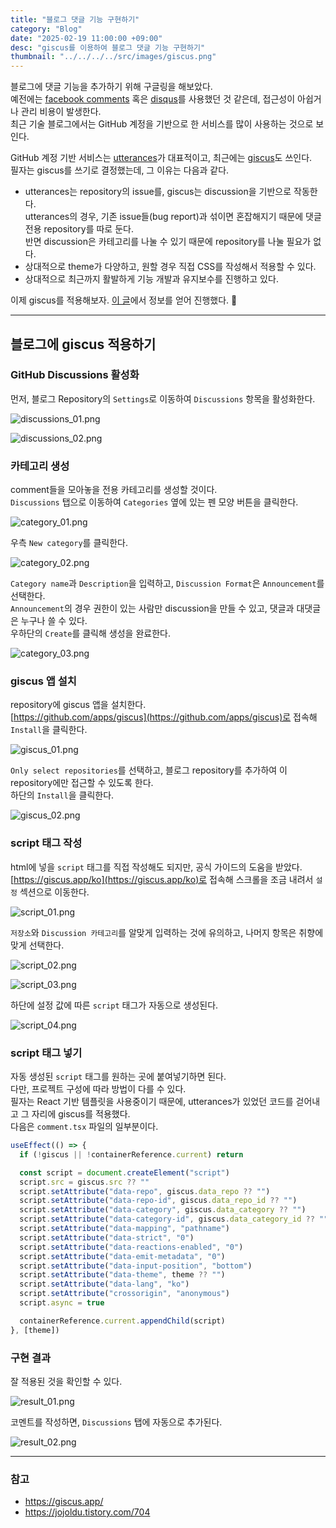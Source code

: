 ```yaml
---
title: "블로그 댓글 기능 구현하기"
category: "Blog"
date: "2025-02-19 11:00:00 +09:00"
desc: "giscus를 이용하여 블로그 댓글 기능 구현하기"
thumbnail: "../../../../src/images/giscus.png"
---
```


블로그에 댓글 기능을 추가하기 위해 구글링을 해보았다.<br>
예전에는 [facebook comments](https://developers.facebook.com/products/social-plugins/comments/) 혹은 [disqus](https://blog.disqus.com/)를 사용했던 것 같은데, 접근성이 아쉽거나 관리 비용이 발생한다.<br>
최근 기술 블로그에서는 GitHub 계정을 기반으로 한 서비스를 많이 사용하는 것으로 보인다.

GitHub 계정 기반 서비스는 [utterances](https://utteranc.es/)가 대표적이고, 최근에는 [giscus](https://giscus.app/)도 쓰인다.<br>
필자는 giscus를 쓰기로 결정했는데, 그 이유는 다음과 같다.

- utterances는 repository의 issue를, giscus는 discussion을 기반으로 작동한다.<br>utterances의 경우, 기존 issue들(bug report)과 섞이면 혼잡해지기 때문에 댓글 전용 repository를 따로 둔다.<br>반면 discussion은 카테고리를 나눌 수 있기 때문에 repository를 나눌 필요가 없다.
- 상대적으로 theme가 다양하고, 원할 경우 직접 CSS를 작성해서 적용할 수 있다.
- 상대적으로 최근까지 활발하게 기능 개발과 유지보수를 진행하고 있다.

이제 giscus를 적용해보자. [이 글](https://jojoldu.tistory.com/704)에서 정보를 얻어 진행했다. 🙏

---

## 블로그에 giscus 적용하기

### GitHub Discussions 활성화

먼저, 블로그 Repository의 `Settings`로 이동하여 `Discussions` 항목을 활성화한다.

![discussions_01.png](discussions_01.png)

![discussions_02.png](discussions_02.png)

### 카테고리 생성

comment들을 모아놓을 전용 카테고리를 생성할 것이다.<br>
`Discussions` 탭으로 이동하여 `Categories` 옆에 있는 펜 모양 버튼을 클릭한다.

![category_01.png](category_01.png)

우측 `New category`를 클릭한다.

![category_02.png](category_02.png)

`Category name`과 `Description`을 입력하고, `Discussion Format`은 `Announcement`를 선택한다.<br>
`Announcement`의 경우 권한이 있는 사람만 discussion을 만들 수 있고, 댓글과 대댓글은 누구나 쓸 수 있다.<br>
우하단의 `Create`를 클릭해 생성을 완료한다.

![category_03.png](category_03.png)

### giscus 앱 설치

repository에 giscus 앱을 설치한다.<br>
[https://github.com/apps/giscus](https://github.com/apps/giscus)로 접속해 `Install`을 클릭한다.

![giscus_01.png](giscus_01.png)

`Only select repositories`를 선택하고, 블로그 repository를 추가하여 이 repository에만 접근할 수 있도록 한다.<br>
하단의 `Install`을 클릭한다.

![giscus_02.png](giscus_02.png)

### script 태그 작성

html에 넣을 `script` 태그를 직접 작성해도 되지만, 공식 가이드의 도움을 받았다.
[https://giscus.app/ko](https://giscus.app/ko)로 접속해 스크롤을 조금 내려서 `설정` 섹션으로 이동한다.

![script_01.png](script_01.png)

`저장소`와 `Discussion 카테고리`를 알맞게 입력하는 것에 유의하고, 나머지 항목은 취향에 맞게 선택한다.

![script_02.png](script_02.png)

![script_03.png](script_03.png)

하단에 설정 값에 따른 `script` 태그가 자동으로 생성된다.

![script_04.png](script_04.png)

### script 태그 넣기

자동 생성된 `script` 태그를 원하는 곳에 붙여넣기하면 된다.<br>
다만, 프로젝트 구성에 따라 방법이 다를 수 있다.<br>
필자는 React 기반 템플릿을 사용중이기 때문에, utterances가 있었던 코드를 걷어내고 그 자리에 giscus를 적용했다.<br>
다음은 `comment.tsx` 파일의 일부분이다.

```ts
useEffect(() => {
  if (!giscus || !containerReference.current) return

  const script = document.createElement("script")
  script.src = giscus.src ?? ""
  script.setAttribute("data-repo", giscus.data_repo ?? "")
  script.setAttribute("data-repo-id", giscus.data_repo_id ?? "")
  script.setAttribute("data-category", giscus.data_category ?? "")
  script.setAttribute("data-category-id", giscus.data_category_id ?? "")
  script.setAttribute("data-mapping", "pathname")
  script.setAttribute("data-strict", "0")
  script.setAttribute("data-reactions-enabled", "0")
  script.setAttribute("data-emit-metadata", "0")
  script.setAttribute("data-input-position", "bottom")
  script.setAttribute("data-theme", theme ?? "")
  script.setAttribute("data-lang", "ko")
  script.setAttribute("crossorigin", "anonymous")
  script.async = true

  containerReference.current.appendChild(script)
}, [theme])
```

### 구현 결과

잘 적용된 것을 확인할 수 있다.

![result_01.png](result_01.png)

코멘트를 작성하면, `Discussions` 탭에 자동으로 추가된다.

![result_02.png](result_02.png)

---

### 참고

- https://giscus.app/
- https://jojoldu.tistory.com/704
